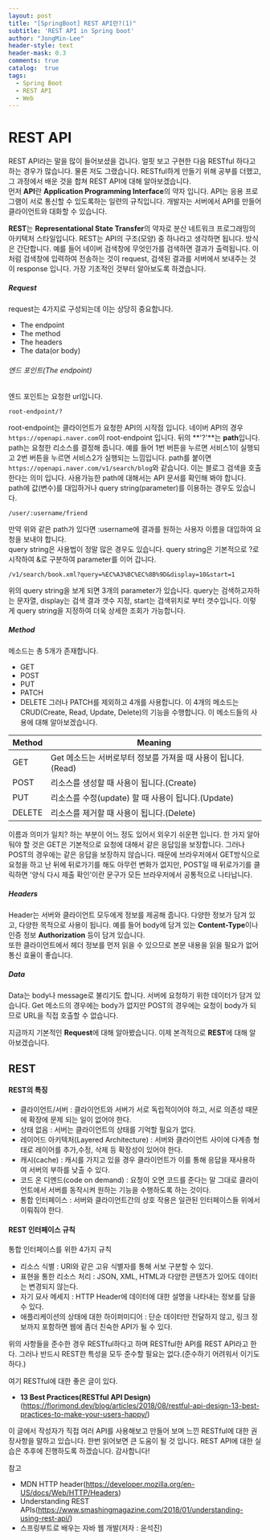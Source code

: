 ```yaml
---
layout: post
title: "[SpringBoot] REST API란?(1)"
subtitle: 'REST API in Spring boot'
author: "JongMin-Lee"
header-style: text
header-mask: 0.3
comments: true
catalog:  true
tags:
  - Spring Boot
  - REST API
  - Web
---
```


# REST API

REST API라는 말을 많이 들어보셨을 겁니다. 얼핏 보고 구현한 다음 RESTful 하다고 하는 경우가 많습니다. 물론 저도 그랬습니다. RESTful하게 만들기 위해 공부를 더했고, 그 과정에서 배운 것을 합쳐 REST API에 대해 알아보겠습니다.  
먼저 **API**란 **Application Programming Interface**의 약자 입니다. API는 응용 프로그램이 서로 통신할 수 있도록하는 일련의 규칙입니다. 개발자는 서버에서 API를 만들어 클라이언트와 대화할 수 있습니다.  

**REST**는 **Representational State Transfer**의 약자로 분산 네트워크 프로그래밍의 아키텍처 스타일입니다. REST는 API의 구조(모양) 중 하나라고 생각하면 됩니다. 방식은 간단합니다. 예를 들어 네이버 검색창에 무엇인가를 검색하면 결과가 출력됩니다. 이 처럼 검색창에 입력하여 전송하는 것이 request, 검색된 결과를 서버에서 보내주는 것이 response 입니다. 가장 기초적인 것부터 알아보도록 하겠습니다.

##### Request
request는 4가지로 구성되는데 이는 상당히 중요합니다.
- The endpoint
- The method
- The headers
- The data(or body)

###### 엔드 포인트(The endpoint)
엔드 포인트는 요청한 url입니다. 
```
root-endpoint/?
```
root-endpoint는 클라이언트가 요청한 API의 시작점 입니다. 네이버 API의 경우 `https://openapi.naver.com`이 root-endpoint 입니다. 뒤의 **'?'**는 **path**입니다. path는 요청한 리소스를 결정해 줍니다. 예를 들어 1번 버튼을 누르면 서비스1이 실행되고 2번 버튼을 누르면 서비스2가 실행되는 느낌입니다. path를 붙이면 `https://openapi.naver.com/v1/search/blog`와 같습니다. 이는 블로그 검색을 호출한다는 의미 입니다. 사용가능한 path에 대해서는 API 문서를 확인해 봐야 합니다.  
path에 값(변수)를 대입하거나 query string(parameter)를 이용하는 경우도 있습니다.  
```
/user/:username/friend
```
만약 위와 같은 path가 있다면 :username에 결과를 원하는 사용자 이름을 대입하여 요청을 보내야 합니다.  
query string은 사용법이 정말 많은 경우도 있습니다. query string은 기본적으로 ?로 시작하여 &로 구분하여 parameter를 이어 갑니다.
```
/v1/search/book.xml?query=%EC%A3%BC%EC%8B%9D&display=10&start=1
```
위의 query string을 보게 되면 3개의 parameter가 있습니다. query는 검색하고자하는 문자열, display는 검색 결과 갯수 지정, start는 검색위치로 부터 갯수입니다. 이렇게 query string을 지정하여 더욱 상세한 조회가 가능합니다.


##### Method
메소드는 총 5개가 존재합니다.
- GET
- POST
- PUT
- PATCH
- DELETE
그러나 PATCH를 제외하고 4개를 사용합니다. 이 4개의 메소드는 CRUD(Create, Read, Update, Delete)의 기능을 수행합니다. 이 메소드들의 사용에 대해 알아보겠습니다.

| Method | Meaning |
| ------ | ------ |
| GET | Get 메소드는 서버로부터 정보를 가져올 때 사용이 됩니다.(Read) |
| POST | 리소스를 생성할 때 사용이 됩니다.(Create) |
| PUT | 리소스를 수정(update) 할 때 사용이 됩니다.(Update) |
| DELETE | 리소스를 제거할 때 사용이 됩니다.(Delete) |

이름과 의미가 일치? 하는 부분이 어느 정도 있어서 외우기 쉬운편 입니다. 한 가지 알아둬야 할 것은 GET은 기본적으로 요청에 대해서 같은 응답임을 보장합니다. 그러나 POST의 경우에는 같은 응답을 보장하지 않습니다. 때문에 브라우저에서 GET방식으로 요청을 하고 난 뒤에 뒤로가기를 해도 아무런 변화가 없지만, POST일 때 뒤로가기를 클릭하면 '양식 다시 제출 확인'이란 문구가 모든 브라우저에서 공통적으로 나타납니다.

##### Headers
Header는 서버와 클라이언트 모두에게 정보를 제공해 줍니다. 다양한 정보가 담겨 있고, 다양한 목적으로 사용이 됩니다. 예를 들어 body에 담겨 있는 **Content-Type**이나 인증 정보 **Authorization** 등이 담겨 있습니다.  
또한 클라이언트에서 헤더 정보를 먼저 읽을 수 있으므로 본문 내용을 읽을 필요가 없어 통신 효율이 좋습니다.

##### Data
Data는 body나 message로 불리기도 합니다. 서버에 요청하기 위한 데이터가 담겨 있습니다. Get 메소드의 경우에는 body가 없지만 POST의 경우에는 요청이 body가 되므로 URL을 직접 호출할 수 없습니다. 

지금까지 기본적인 **Request**에 대해 알아봤습니다. 이제 본격적으로 **REST**에 대해 알아보겠습니다.

## REST
#### REST의 특징
- 클라이언트/서버 : 클라이언트와 서버가 서로 독립적이어야 하고, 서로 의존성 때문에 확장에 문제 되는 일이 없어야 한다.
- 상태 없음 : 서버는 클라이언트의 상태를 기억할 필요가 없다.
- 레이어드 아키텍처(Layered Architecture) : 서버와 클라이언트 사이에 다계층 형태로 레이어를 추가,수정, 삭제 등 확장성이 있어야 한다.
- 캐시(cache) : 캐시를 가지고 있을 경우 클라이언트가 이를 통해 응답을 재사용하여 서버의 부하를 낮출 수 있다.
- 코드 온 디멘드(code on demand) : 요청이 오면 코드를 준다는 말 그대로 클라이언트에서 서버를 동작시켜 원하는 기능을 수행하도록 하는 것이다.
- 통합 인터페이스 : 서버와 클라이언트간의 상호 작용은 일관된 인터페이스들 위에서 이뤄줘야 한다.

#### REST 인터페이스 규칙
통합 인터페이스를 위한 4가지 규칙
- 리소스 식별 : URI와 같은 고유 식별자를 통해 서보 구분할 수 있다.
- 표현을 통한 리소스 처리 : JSON, XML, HTML과 다양한 콘텐츠가 있어도 데이터는 변경되지 않는다.
- 자기 묘사 메세지 : HTTP Header에 데이터에 대한 설명을 나타내는 정보를 담을 수 있다.
- 애플리케이션의 상태에 대한 하이퍼미디어 : 단순 데이터만 전달하지 않고, 링크 정보까지 포함하면 웹에 좀더 친숙한 API가 될 수 있다.

위의 사항들을 준수한 경우 RESTful하다고 하며 RESTful한 API를 REST API라고 한다. 그러나 반드시 REST한 특성을 모두 준수할 필요는 없다.(준수하기 어려워서 이기도 하다.)  

여기 RESTful에 대한 좋은 글이 있다.  
- **13 Best Practices(RESTful API Design)**(https://florimond.dev/blog/articles/2018/08/restful-api-design-13-best-practices-to-make-your-users-happy/)  

이 글에서 작성자가 직접 여러 API를 사용해보고 만들어 보며 느낀 RESTful에 대한 권장사항을 말하고 있습니다. 한번 읽어보면 큰 도움이 될 것 입니다. REST API에 대한 실습은 추후에 진행하도록 하겠습니다. 감사합니다!

참고
- MDN HTTP header(https://developer.mozilla.org/en-US/docs/Web/HTTP/Headers)
- Understanding REST APIs(https://www.smashingmagazine.com/2018/01/understanding-using-rest-api/)
- 스프링부트로 배우는 자바 웹 개발(저자 : 윤석진)